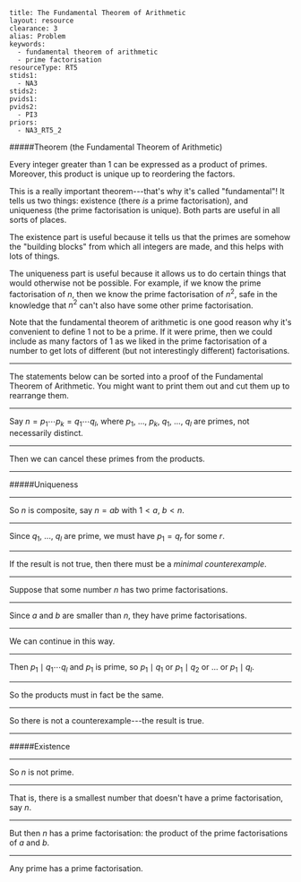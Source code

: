 ````
title: The Fundamental Theorem of Arithmetic
layout: resource
clearance: 3
alias: Problem
keywords:
  - fundamental theorem of arithmetic
  - prime factorisation
resourceType: RT5
stids1:
  - NA3
stids2:
pvids1:
pvids2:
  - PI3
priors:
  - NA3_RT5_2

````

<div class="well">
#####Theorem (the Fundamental Theorem of Arithmetic)

Every integer greater than $1$ can be expressed as a product of primes.  Moreover, this product is unique up to reordering the factors.
</div>

This is a really important theorem---that's why it's called "fundamental"!  It tells us two things: existence (there _is_ a prime factorisation), and uniqueness (the prime factorisation is unique).  Both parts are useful in all sorts of places.  

The existence part is useful because it tells us that the primes are somehow the "building blocks" from which all integers are made, and this helps with lots of things.

The uniqueness part is useful because it allows us to do certain things that would otherwise not be possible.  For example, if we know the prime factorisation of $n$, then we know the prime factorisation of $n^2$, safe in the knowledge that $n^2$ can't also have some other prime factorisation.

Note that the fundamental theorem of arithmetic is one good reason why it's convenient to define $1$ not to be a prime.  If it were prime, then we could include as many factors of $1$ as we liked in the prime factorisation of a number to get lots of different (but not interestingly different) factorisations.

* * *

<div class="well">
The statements below can be sorted into a proof of the Fundamental Theorem of Arithmetic.  You might want to print them out and cut them up to rearrange them.
</div>

* * *

Say $n = p_1 \dotsm p_k = q_1 \dotsm q_l$, where $p_1$, ..., $p_k$, $q_1$, ..., $q_l$ are primes, not necessarily distinct.

* * *

Then we can cancel these primes from the products.

* * *

#####Uniqueness

* * *

So $n$ is composite, say $n = ab$ with $1 < a$, $b < n$.

* * *

Since $q_1$, ..., $q_l$ are prime, we must have $p_1 = q_r$ for some $r$.

* * *

If the result is not true, then there must be a _minimal counterexample_.

* * *

Suppose that some number $n$ has two prime factorisations.

* * *

Since $a$ and $b$ are smaller than $n$, they have prime factorisations.

* * *

We can continue in this way.

* * *

Then $p_1 \mid q_1 \dotsm q_l$ and $p_1$ is prime, so $p_1 \mid q_1$ or $p_1 \mid q_2$ or ... or $p_1 \mid q_l$.

* * *

So the products must in fact be the same.

* * *

So there is not a counterexample---the result is true.

* * *

#####Existence

* * *

So $n$ is not prime.

* * *

That is, there is a smallest number that doesn't have a prime factorisation, say $n$.

* * *

But then $n$ has a prime factorisation: the product of the prime factorisations of $a$ and $b$.

* * *

Any prime has a prime factorisation.
